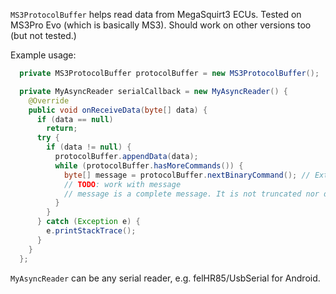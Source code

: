 ``MS3ProtocolBuffer`` helps read data from MegaSquirt3 ECUs.
Tested on MS3Pro Evo (which is basically MS3). Should work on other versions too (but not tested.)

Example usage:

```java
  private MS3ProtocolBuffer protocolBuffer = new MS3ProtocolBuffer();

  private MyAsyncReader serialCallback = new MyAsyncReader() {
    @Override
    public void onReceiveData(byte[] data) {
      if (data == null)
        return;
      try {
        if (data != null) {
          protocolBuffer.appendData(data);
          while (protocolBuffer.hasMoreCommands()) {
            byte[] message = protocolBuffer.nextBinaryCommand(); // Extract full message
            // TODO: work with message
            // message is a complete message. It is not truncated nor does it have any extra bytes.
          }
        }
      } catch (Exception e) {
        e.printStackTrace();
      }
    }
  };
```

``MyAsyncReader`` can be any serial reader, e.g. felHR85/UsbSerial for Android.
